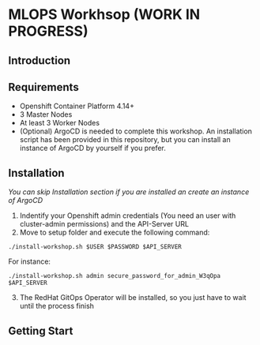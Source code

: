 # MLOPS Workhsop (WORK IN PROGRESS)

## Introduction

## Requirements

* Openshift Container Platform 4.14+
* 3 Master Nodes
* At least 3 Worker Nodes
* (Optional) ArgoCD is needed to complete this workshop. An installation script has been provided in this repository, but you can install an instance of ArgoCD by yourself if you prefer.

## Installation

*You can skip Installation section if you are installed an create an instance of ArgoCD*

1. Indentify your Openshift admin credentials (You need an user with cluster-admin permissions) and the API-Server URL
2. Move to setup folder and execute the following command:
```
./install-workshop.sh $USER $PASSWORD $API_SERVER
```
For instance:
```
./install-workshop.sh admin secure_password_for_admin_W3qOpa $API_SERVER
```
3. The RedHat GitOps Operator will be installed, so you just have to wait until the process finish
## Getting Start